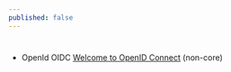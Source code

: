 ```yaml
---
published: false
---
```

# 

- OpenId OIDC [Welcome to OpenID Connect](https://openid.net/connect/) (non-core)
